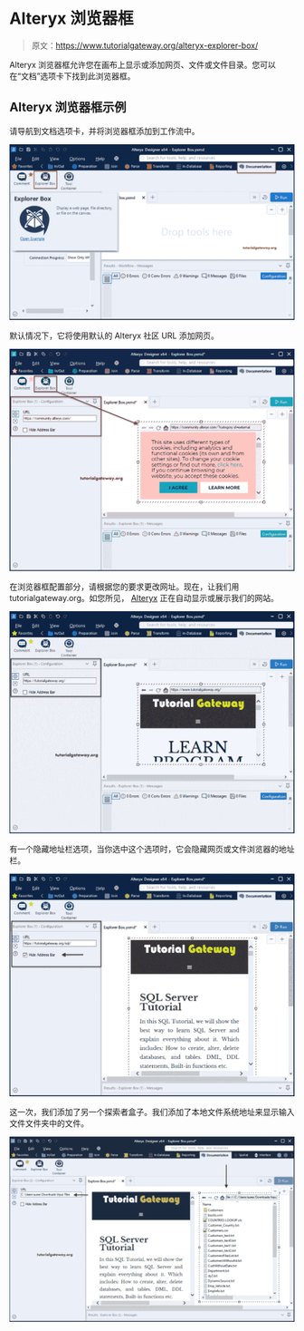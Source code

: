 # Alteryx 浏览器框

> 原文：<https://www.tutorialgateway.org/alteryx-explorer-box/>

Alteryx 浏览器框允许您在画布上显示或添加网页、文件或文件目录。您可以在“文档”选项卡下找到此浏览器框。

## Alteryx 浏览器框示例

请导航到文档选项卡，并将浏览器框添加到工作流中。

![Alteryx Explorer Box 1](img/530461ca7ccdb792da42e8f7a90f23a9.png)

默认情况下，它将使用默认的 Alteryx 社区 URL 添加网页。

![Alteryx Explorer Box 2](img/b99e76c9d9a6bca09491fa0747168006.png)

在浏览器框配置部分，请根据您的要求更改网址。现在，让我们用 tutorialgateway.org。如您所见， [Alteryx](https://www.tutorialgateway.org/alteryx-tutorial/) 正在自动显示或展示我们的网站。

![Explorer Box 3](img/435dde53e3d80aa5998734356619b406.png)

有一个隐藏地址栏选项，当你选中这个选项时，它会隐藏网页或文件浏览器的地址栏。

![Explorer Box 4](img/62cd76bea4deaf98393f1b29dd978776.png)

这一次，我们添加了另一个探索者盒子。我们添加了本地文件系统地址来显示输入文件文件夹中的文件。

![Alteryx Explorer Box 5](img/6d4fbf89d5075235541cc17a17a32010.png)